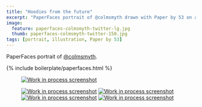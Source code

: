 ```yaml
---
title: "Hoodies from the future"
excerpt: "PaperFaces portrait of @colmsmyth drawn with Paper by 53 on an iPad."
image: 
  feature: paperfaces-colmsmyth-twitter-lg.jpg
  thumb: paperfaces-colmsmyth-twitter-150.jpg
tags: [portrait, illustration, Paper by 53]
---
```


PaperFaces portrait of [@colmsmyth](http://twitter.com/colmsmyth).

{% include boilerplate/paperfaces.html %}

<figure>
	<a href="{{ site.url }}/images/paperfaces-colmsmyth-process-1-lg.jpg"><img src="{{ site.url }}/images/paperfaces-colmsmyth-process-1-600.jpg" alt="Work in process screenshot"></a>
</figure>

<figure class="half">
	<a href="{{ site.url }}/images/paperfaces-colmsmyth-process-2-lg.jpg"><img src="{{ site.url }}/images/paperfaces-colmsmyth-process-2-600.jpg" alt="Work in process screenshot"></a>
	<a href="{{ site.url }}/images/paperfaces-colmsmyth-process-3-lg.jpg"><img src="{{ site.url }}/images/paperfaces-colmsmyth-process-3-600.jpg" alt="Work in process screenshot"></a>
	<a href="{{ site.url }}/images/paperfaces-colmsmyth-process-4-lg.jpg"><img src="{{ site.url }}/images/paperfaces-colmsmyth-process-4-600.jpg" alt="Work in process screenshot"></a>
	<a href="{{ site.url }}/images/paperfaces-colmsmyth-process-5-lg.jpg"><img src="{{ site.url }}/images/paperfaces-colmsmyth-process-5-600.jpg" alt="Work in process screenshot"></a>
</figure>